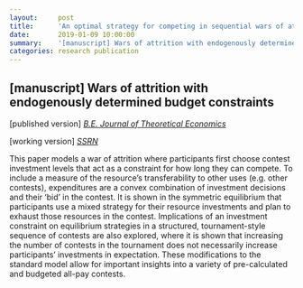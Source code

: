 ```yaml
---
layout:     post
title:      'An optimal strategy for competing in sequential wars of attrition'
date:       2019-01-09 10:00:00
summary:    '[manuscript] Wars of attrition with endogenously determined budget constraints'
categories: research publication
---
```


<h2>&#91;manuscript&#93; Wars of attrition with endogenously determined budget constraints</h2>

&#91;published version&#93; <em>[B.E. Journal of Theoretical Economics](https://doi.org/10.1515/bejte-2016-0197)</em>

&#91;working version&#93; <em>[SSRN](https://papers.ssrn.com/sol3/papers.cfm?abstract_id=2490110)</em>

This paper models a war of attrition where participants first choose contest investment levels that act as a constraint for how long they can compete. To include a measure of the resource’s transferability to other uses (e.g. other contests), expenditures are a convex combination of investment decisions and their ‘bid’ in the contest. It is shown in the symmetric equilibrium that participants use a mixed strategy for their resource investments and plan to exhaust those resources in the contest. Implications of an investment constraint on equilibrium strategies in a structured, tournament-style sequence of contests are also explored, where it is shown that increasing the number of contests in the tournament does not necessarily increase participants’ investments in expectation. These modifications to the standard model allow for important insights into a variety of pre-calculated and budgeted all-pay contests.